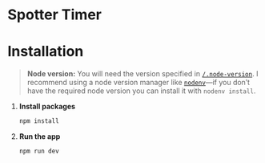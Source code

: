 # Spotter Timer

# Installation

> **Node version:**
> You will need the version specified in [`/.node-version`](/.node-version). I recommend using a node version manager like [`nodenv`](https://github.com/nodenv/nodenv)—if you don’t have the required node version you can install it with `nodenv install`.

1. **Install packages**

   ```sh
   npm install
   ```

2. **Run the app**

   ```sh
   npm run dev
   ```
